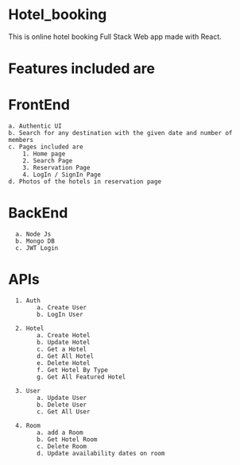 # Hotel_booking

This is online hotel booking Full Stack Web app made with React.


# Features included are

  # FrontEnd
    a. Authentic UI
    b. Search for any destination with the given date and number of members
    c. Pages included are
        1. Home page
        2. Search Page
        3. Reservation Page
        4. LogIn / SignIn Page
    d. Photos of the hotels in reservation page
    
    
   # BackEnd
      a. Node Js
      b. Mongo DB
      c. JWT Login
   
   
   # APIs
   
      1. Auth
            a. Create User
            b. LogIn User

      2. Hotel
            a. Create Hotel
            b. Update Hotel
            c. Get a Hotel
            d. Get All Hotel
            e. Delete Hotel
            f. Get Hotel By Type
            g. Get All Featured Hotel

      3. User
            a. Update User
            b. Delete User
            c. Get All User

      4. Room 
            a. add a Room
            b. Get Hotel Room
            c. Delete Room
            d. Update availability dates on room
